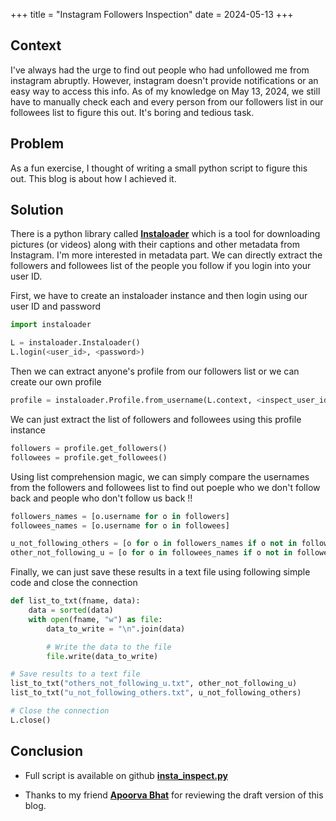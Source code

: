 +++
title = "Instagram Followers Inspection"
date = 2024-05-13
+++


## Context

I've always had the urge to find out people who had unfollowed me from instagram abruptly. 
However, instagram doesn't provide notifications or an easy way to access this info.
As of my knowledge on May 13, 2024, we still have to manually check each and every person from our followers list in our followees list to figure this out.
It's boring and tedious task.


## Problem

As a fun exercise, I thought of writing a small python script to figure this out. This blog is about how I achieved it.


## Solution

There is a python library called [**Instaloader**](https://instaloader.github.io/index.html) which is a tool for downloading pictures (or videos) along with their captions and other metadata from Instagram.
I'm more interested in metadata part. We can directly extract the followers and followees list of the people you follow if you login into your user ID.

First, we have to create an instaloader instance and then login using our user ID and password

```python
import instaloader

L = instaloader.Instaloader()
L.login(<user_id>, <password>)
```

Then we can extract anyone's profile from our followers list or we can create our own profile

```python
profile = instaloader.Profile.from_username(L.context, <inspect_user_id>)
```

We can just extract the list of followers and followees using this profile instance

```python
followers = profile.get_followers()
followees = profile.get_followees()
```

Using list comprehension magic, we can simply compare the usernames from the followers and followees list 
to find out poeple who we don't follow back and people who don't follow us back !!

```python
followers_names = [o.username for o in followers]
followees_names = [o.username for o in followees]

u_not_following_others = [o for o in followers_names if o not in followees_names]
other_not_following_u = [o for o in followees_names if o not in followers_names]
```

Finally, we can just save these results in a text file using following simple code and close the connection

```python
def list_to_txt(fname, data):
    data = sorted(data)
    with open(fname, "w") as file:
        data_to_write = "\n".join(data)

        # Write the data to the file
        file.write(data_to_write)

# Save results to a text file
list_to_txt("others_not_following_u.txt", other_not_following_u)
list_to_txt("u_not_following_others.txt", u_not_following_others)

# Close the connection
L.close()
```

## Conclusion

- Full script is available on github [**insta_inspect.py**](https://github.com/Karthik-d-k/Karthik-d-k.github.io/blob/main/content/scripts/insta_inspect.py)

- Thanks to my friend [**Apoorva Bhat**](https://www.linkedin.com/in/apoorva-bhat-6ab836171/) for reviewing the draft version of this blog.
